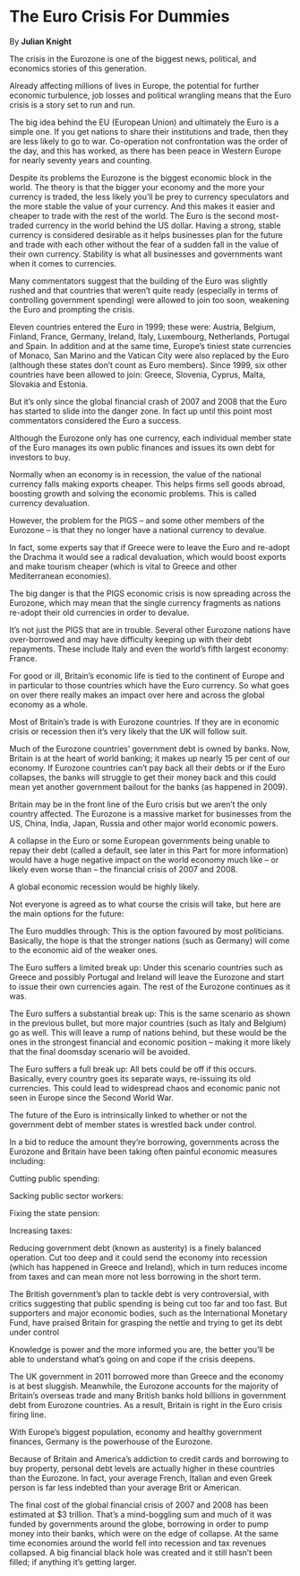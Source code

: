 The Euro Crisis For Dummies
===========================

By **Julian Knight**

The crisis in the Eurozone is one of the biggest news, political, and economics
stories of this generation.

Already affecting millions of lives in Europe, the potential for further
economic turbulence, job losses and political wrangling means that the Euro
crisis is a story set to run and run.

The big idea behind the EU (European Union) and ultimately the Euro is a simple
one. If you get nations to share their institutions and trade, then they are
less likely to go to war. Co-operation not confrontation was the order of the
day, and this has worked, as there has been peace in Western Europe for nearly
seventy years and counting.

Despite its problems the Eurozone is the biggest economic block in the world.
The theory is that the bigger your economy and the more your currency is traded,
the less likely you’ll be prey to currency speculators and the more stable the
value of your currency. And this makes it easier and cheaper to trade with the
rest of the world. The Euro is the second most-traded currency in the world
behind the US dollar. Having a strong, stable currency is considered desirable
as it helps businesses plan for the future and trade with each other without the
fear of a sudden fall in the value of their own currency. Stability is what all
businesses and governments want when it comes to currencies.

Many commentators suggest that the building of the Euro was slightly rushed and
that countries that weren’t quite ready (especially in terms of controlling
government spending) were allowed to join too soon, weakening the Euro and
prompting the crisis.

Eleven countries entered the Euro in 1999; these were: Austria, Belgium,
Finland, France, Germany, Ireland, Italy, Luxembourg, Netherlands, Portugal and
Spain. In addition and at the same time, Europe’s tiniest state currencies of
Monaco, San Marino and the Vatican City were also replaced by the Euro (although
these states don’t count as Euro members). Since 1999, six other countries have
been allowed to join: Greece, Slovenia, Cyprus, Malta, Slovakia and Estonia.

But it’s only since the global financial crash of 2007 and 2008 that the Euro
has started to slide into the danger zone. In fact up until this point most
commentators considered the Euro a success.

Although the Eurozone only has one currency, each individual member state of the
Euro manages its own public finances and issues its own debt for investors to
buy.

Normally when an economy is in recession, the value of the national currency
falls making exports cheaper. This helps firms sell goods abroad, boosting
growth and solving the economic problems. This is called currency devaluation.

However, the problem for the PIGS – and some other members of the Eurozone – is
that they no longer have a national currency to devalue.

In fact, some experts say that if Greece were to leave the Euro and re-adopt the
Drachma it would see a radical devaluation, which would boost exports and make
tourism cheaper (which is vital to Greece and other Mediterranean economies).

The big danger is that the PIGS economic crisis is now spreading across the
Eurozone, which may mean that the single currency fragments as nations re-adopt
their old currencies in order to devalue.

It’s not just the PIGS that are in trouble. Several other Eurozone nations have
over-borrowed and may have difficulty keeping up with their debt repayments.
These include Italy and even the world’s fifth largest economy: France.

For good or ill, Britain’s economic life is tied to the continent of Europe and
in particular to those countries which have the Euro currency. So what goes on
over there really makes an impact over here and across the global economy as a
whole.

Most of Britain’s trade is with Eurozone countries. If they are in economic
crisis or recession then it’s very likely that the UK will follow suit.

Much of the Eurozone countries’ government debt is owned by banks. Now, Britain
is at the heart of world banking; it makes up nearly 15 per cent of our economy.
If Eurozone countries can’t pay back all their debts or if the Euro collapses,
the banks will struggle to get their money back and this could mean yet another
government bailout for the banks (as happened in 2009).

Britain may be in the front line of the Euro crisis but we aren’t the only
country affected. The Eurozone is a massive market for businesses from the US,
China, India, Japan, Russia and other major world economic powers.

A collapse in the Euro or some European governments being unable to repay their
debt (called a default, see later in this Part for more information) would have
a huge negative impact on the world economy much like – or likely even worse
than – the financial crisis of 2007 and 2008.

A global economic recession would be highly likely.

Not everyone is agreed as to what course the crisis will take, but here are the
main options for the future:

The Euro muddles through: This is the option favoured by most politicians.
Basically, the hope is that the stronger nations (such as Germany) will come to
the economic aid of the weaker ones.

The Euro suffers a limited break up: Under this scenario countries such as
Greece and possibly Portugal and Ireland will leave the Eurozone and start to
issue their own currencies again. The rest of the Eurozone continues as it was.

The Euro suffers a substantial break up: This is the same scenario as shown in
the previous bullet, but more major countries (such as Italy and Belgium) go as
well. This will leave a rump of nations behind, but these would be the ones in
the strongest financial and economic position – making it more likely that the
final doomsday scenario will be avoided.

The Euro suffers a full break up: All bets could be off if this occurs.
Basically, every country goes its separate ways, re-issuing its old currencies.
This could lead to widespread chaos and economic panic not seen in Europe since
the Second World War.

The future of the Euro is intrinsically linked to whether or not the government
debt of member states is wrestled back under control.

In a bid to reduce the amount they’re borrowing, governments across the Eurozone
and Britain have been taking often painful economic measures including:

Cutting public spending:

Sacking public sector workers:

Fixing the state pension:

Increasing taxes:

Reducing government debt (known as austerity) is a finely balanced operation.
Cut too deep and it could send the economy into recession (which has happened in
Greece and Ireland), which in turn reduces income from taxes and can mean more
not less borrowing in the short term.

The British government’s plan to tackle debt is very controversial, with critics
suggesting that public spending is being cut too far and too fast. But
supporters and major economic bodies, such as the International Monetary Fund,
have praised Britain for grasping the nettle and trying to get its debt under
control

Knowledge is power and the more informed you are, the better you’ll be able to
understand what’s going on and cope if the crisis deepens.

The UK government in 2011 borrowed more than Greece and the economy is at best
sluggish. Meanwhile, the Eurozone accounts for the majority of Britain’s
overseas trade and many British banks hold billions in government debt from
Eurozone countries. As a result, Britain is right in the Euro crisis firing
line.

With Europe’s biggest population, economy and healthy government finances,
Germany is the powerhouse of the Eurozone.

Because of Britain and America’s addiction to credit cards and borrowing to buy
property, personal debt levels are actually higher in these countries than the
Eurozone. In fact, your average French, Italian and even Greek person is far
less indebted than your average Brit or American.

The final cost of the global financial crisis of 2007 and 2008 has been
estimated at $3 trillion. That’s a mind-boggling sum and much of it was funded
by governments around the globe, borrowing in order to pump money into their
banks, which were on the edge of collapse. At the same time economies around the
world fell into recession and tax revenues collapsed. A big financial black hole
was created and it still hasn’t been filled; if anything it’s getting larger.

